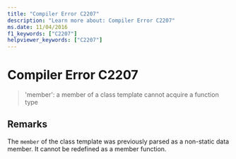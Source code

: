 ```yaml
---
title: "Compiler Error C2207"
description: "Learn more about: Compiler Error C2207"
ms.date: 11/04/2016
f1_keywords: ["C2207"]
helpviewer_keywords: ["C2207"]
---
```

# Compiler Error C2207

> 'member': a member of a class template cannot acquire a function type

## Remarks

The `member` of the class template was previously parsed as a non-static data member. It cannot be redefined as a member function.
